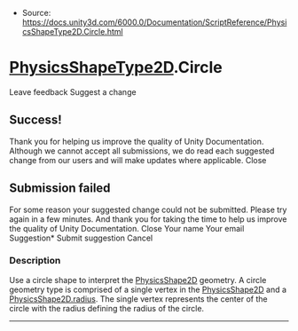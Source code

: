 * Source: https://docs.unity3d.com/6000.0/Documentation/ScriptReference/PhysicsShapeType2D.Circle.html

#  [PhysicsShapeType2D](https://docs.unity3d.com/6000.0/Documentation/ScriptReference/PhysicsShapeType2D.html).Circle
Leave feedback
Suggest a change
## Success!
Thank you for helping us improve the quality of Unity Documentation. Although we cannot accept all submissions, we do read each suggested change from our users and will make updates where applicable.
Close
## Submission failed
For some reason your suggested change could not be submitted. Please <a>try again</a> in a few minutes. And thank you for taking the time to help us improve the quality of Unity Documentation.
Close
Your name Your email Suggestion* Submit suggestion
Cancel
### Description
Use a circle shape to interpret the [PhysicsShape2D](https://docs.unity3d.com/6000.0/Documentation/ScriptReference/PhysicsShape2D.html) geometry.
A circle geometry type is comprised of a single vertex in the [PhysicsShape2D](https://docs.unity3d.com/6000.0/Documentation/ScriptReference/PhysicsShape2D.html) and a [PhysicsShape2D.radius](https://docs.unity3d.com/6000.0/Documentation/ScriptReference/PhysicsShape2D-radius.html). The single vertex represents the center of the circle with the radius defining the radius of the circle.
* * *
